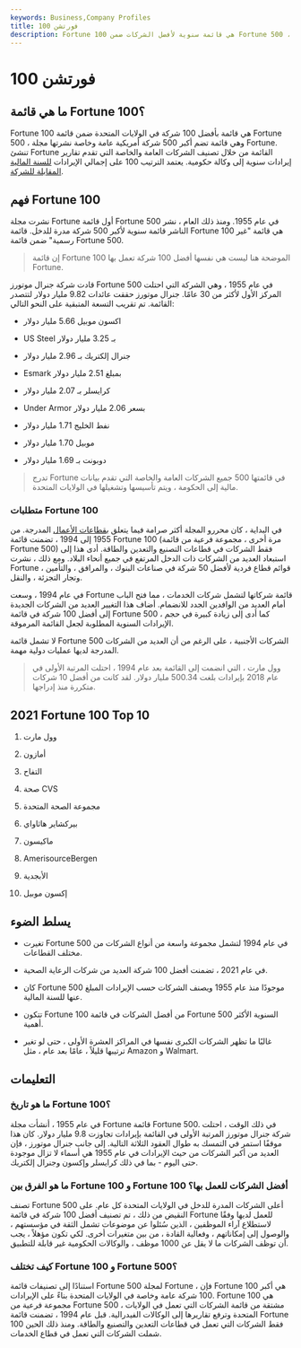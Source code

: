 ```yaml
---
keywords: Business,Company Profiles
title: فورتشن 100
description: Fortune 100 هي قائمة سنوية لأفضل الشركات ضمن Fortune 500 ، وهي أكبر 500 شركة أمريكية تنشرها مجلة Fortune.
---
```


# فورتشن 100
## ما هي قائمة Fortune 100؟

Fortune 100 هي قائمة بأفضل 100 شركة في الولايات المتحدة ضمن قائمة Fortune 500 ، وهي قائمة تضم أكبر 500 شركة أمريكية عامة وخاصة نشرتها مجلة Fortune. تنشئ Fortune القائمة من خلال تصنيف الشركات العامة والخاصة التي تقدم تقارير إيرادات سنوية إلى وكالة حكومية. يعتمد الترتيب 100 على إجمالي الإيرادات [للسنة المالية المقابلة للشركة](/fiscalyear).

## فهم Fortune 100

نشرت مجلة Fortune أول قائمة Fortune 500 في عام 1955. ومنذ ذلك العام ، نشر الناشر قائمة سنوية لأكبر 500 شركة مدرة للدخل. قائمة Fortune 100 هي قائمة "غير رسمية" ضمن قائمة Fortune 500.

> إن قائمة Fortune 100 الموضحة هنا ليست هي نفسها أفضل 100 شركة تعمل بها Fortune.

>

قادت شركة جنرال موتورز Fortune 500 في عام 1955 ، وهي الشركة التي احتلت المركز الأول لأكثر من 30 عامًا. جنرال موتورز حققت عائدات 9.82 مليار دولار لتتصدر القائمة. تم تقريب التسعة المتبقية على النحو التالي:

- اكسون موبيل 5.66 مليار دولار

- US Steel بـ 3.25 مليار دولار

- جنرال إلكتريك بـ 2.96 مليار دولار

- Esmark بمبلغ 2.51 مليار دولار

- كرايسلر بـ 2.07 مليار دولار

- Under Armor بسعر 2.06 مليار دولار

- نفط الخليج 1.71 مليار دولار

- موبيل 1.70 مليار دولار

- دوبونت بـ 1.69 مليار دولار

> تدرج Fortune في قائمتها 500 جميع الشركات العامة والخاصة التي تقدم بيانات مالية إلى الحكومة ، ويتم تأسيسها وتشغيلها في الولايات المتحدة.

>

### متطلبات Fortune 100

في البداية ، كان محررو المجلة أكثر صرامة فيما يتعلق [بقطاعات الأعمال](/sector-breakdown) المدرجة. من 1955 إلى 1994 ، تضمنت قائمة Fortune 100 (مرة أخرى ، مجموعة فرعية من قائمة Fortune 500) فقط الشركات في قطاعات التصنيع والتعدين والطاقة. أدى هذا إلى استبعاد العديد من الشركات ذات الدخل المرتفع في جميع أنحاء البلاد. ومع ذلك ، نشرت Fortune قوائم قطاع فردية لأفضل 50 شركة في صناعات البنوك ، والمرافق ، والتأمين ، وتجار التجزئة ، والنقل.

في عام 1994 ، وسعت Fortune قائمة شركاتها لتشمل شركات الخدمات ، مما فتح الباب أمام العديد من الوافدين الجدد للانضمام. أضاف هذا التغيير العديد من الشركات الجديدة إلى أفضل 100 شركة في قائمة Fortune 500 ، كما أدى إلى زيادة كبيرة في حجم الإيرادات السنوية المطلوبة لجعل القائمة المرموقة.

لا تشمل قائمة Fortune 500 الشركات الأجنبية ، على الرغم من أن العديد من الشركات المدرجة لديها عمليات دولية مهمة.

> وول مارت ، التي انضمت إلى القائمة بعد عام 1994 ، احتلت المرتبة الأولى في عام 2018 بإيرادات بلغت 500.34 مليار دولار. لقد كانت من أفضل 10 شركات متكررة منذ إدراجها.

>

## 2021 Fortune 100 Top 10

1. وول مارت

1. أمازون

1. التفاح

1. صحة CVS

1. مجموعة الصحة المتحدة

1. بيركشاير هاثاواي

1. ماكيسون

1. AmerisourceBergen

1. الأبجدية

1. إكسون موبيل

## يسلط الضوء

- تغيرت Fortune 500 في عام 1994 لتشمل مجموعة واسعة من أنواع الشركات من مختلف القطاعات.

- في عام 2021 ، تضمنت أفضل 100 شركة العديد من شركات الرعاية الصحية.

- كان Fortune 500 موجودًا منذ عام 1955 ويصنف الشركات حسب الإيرادات المبلغ عنها للسنة المالية.

- تتكون Fortune 100 من أفضل الشركات في قائمة Fortune 500 السنوية الأكثر أهمية.

- غالبًا ما تظهر الشركات الكبرى نفسها في المراكز العشرة الأولى ، حتى لو تغير ترتيبها قليلاً ، عامًا بعد عام ، مثل Amazon و Walmart.

## التعليمات

### ما هو تاريخ Fortune 100؟

في عام 1955 ، أنشأت مجلة Fortune قائمة Fortune 500. في ذلك الوقت ، احتلت شركة جنرال موتورز المرتبة الأولى في القائمة بإيرادات تجاوزت 9.8 مليار دولار. كان هذا موقفًا استمر في التمسك به طوال العقود الثلاثة التالية. إلى جانب جنرال موتورز ، فإن العديد من أكبر الشركات من حيث الإيرادات في عام 1955 هي أسماء لا تزال موجودة حتى اليوم - بما في ذلك كرايسلر وإكسون وجنرال إلكتريك.

### ما هو الفرق بين Fortune 100 و Fortune 100 أفضل الشركات للعمل بها؟

تصنف Fortune 500 أعلى الشركات المدرة للدخل في الولايات المتحدة كل عام. على النقيض من ذلك ، تم تصنيف أفضل 100 شركة في قائمة Fortune للعمل لديها وفقًا لاستطلاع آراء الموظفين ، الذين سُئلوا عن موضوعات تشمل الثقة في مؤسستهم ، والوصول إلى إمكاناتهم ، وفعالية القادة ، من بين متغيرات أخرى. لكي تكون مؤهلاً ، يجب أن توظف الشركات ما لا يقل عن 1000 موظف ، والوكالات الحكومية غير قابلة للتطبيق.

### كيف تختلف Fortune 100 و Fortune 500؟

استنادًا إلى تصنيفات قائمة Fortune 500 لمجلة Fortune ، فإن Fortune 100 هي أكبر 100 شركة عامة وخاصة في الولايات المتحدة بناءً على الإيرادات. Fortune 100 هي مجموعة فرعية من Fortune 500 ، مشتقة من قائمة الشركات التي تعمل في الولايات المتحدة وترفع تقاريرها إلى الوكالات الفيدرالية. قبل عام 1994 ، تضمنت قائمة Fortune 100 فقط الشركات التي تعمل في قطاعات التعدين والتصنيع والطاقة. ومنذ ذلك الحين شملت الشركات التي تعمل في قطاع الخدمات.

